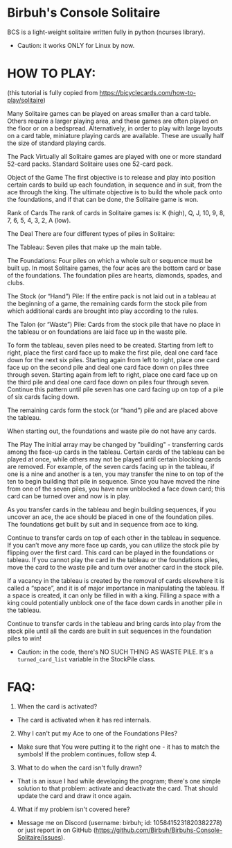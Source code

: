 # Birbuh's Console Solitaire

BCS is a light-weight solitaire written fully in python (ncurses library).

* Caution: it works ONLY for Linux by now.

# HOW TO PLAY:
(this tutorial is fully copied from https://bicyclecards.com/how-to-play/solitaire)

Many Solitaire games can be played on areas smaller than a card table. Others require a larger playing area, and these games are often played on the floor or on a bedspread. Alternatively, in order to play with large layouts on a card table, miniature playing cards are available. These are usually half the size of standard playing cards.

The Pack
Virtually all Solitaire games are played with one or more standard 52-card packs. Standard Solitaire uses one 52-card pack.

Object of the Game
The first objective is to release and play into position certain cards to build up each foundation, in sequence and in suit, from the ace through the king. The ultimate objective is to build the whole pack onto the foundations, and if that can be done, the Solitaire game is won.

Rank of Cards
The rank of cards in Solitaire games is: K (high), Q, J, 10, 9, 8, 7, 6, 5, 4, 3, 2, A (low).

The Deal
There are four different types of piles in Solitaire:

The Tableau: Seven piles that make up the main table.

The Foundations: Four piles on which a whole suit or sequence must be built up. In most Solitaire games, the four aces are the bottom card or base of the foundations. The foundation piles are hearts, diamonds, spades, and clubs.

The Stock (or “Hand”) Pile: If the entire pack is not laid out in a tableau at the beginning of a game, the remaining cards form the stock pile from which additional cards are brought into play according to the rules.

The Talon (or “Waste”) Pile: Cards from the stock pile that have no place in the tableau or on foundations are laid face up in the waste pile.

To form the tableau, seven piles need to be created. Starting from left to right, place the first card face up to make the first pile, deal one card face down for the next six piles. Starting again from left to right, place one card face up on the second pile and deal one card face down on piles three through seven. Starting again from left to right, place one card face up on the third pile and deal one card face down on piles four through seven. Continue this pattern until pile seven has one card facing up on top of a pile of six cards facing down.

The remaining cards form the stock (or “hand”) pile and are placed above the tableau.

When starting out, the foundations and waste pile do not have any cards.

The Play
The initial array may be changed by "building" - transferring cards among the face-up cards in the tableau. Certain cards of the tableau can be played at once, while others may not be played until certain blocking cards are removed. For example, of the seven cards facing up in the tableau, if one is a nine and another is a ten, you may transfer the nine to on top of the ten to begin building that pile in sequence. Since you have moved the nine from one of the seven piles, you have now unblocked a face down card; this card can be turned over and now is in play.

As you transfer cards in the tableau and begin building sequences, if you uncover an ace, the ace should be placed in one of the foundation piles. The foundations get built by suit and in sequence from ace to king.

Continue to transfer cards on top of each other in the tableau in sequence. If you can’t move any more face up cards, you can utilize the stock pile by flipping over the first card. This card can be played in the foundations or tableau. If you cannot play the card in the tableau or the foundations piles, move the card to the waste pile and turn over another card in the stock pile.

If a vacancy in the tableau is created by the removal of cards elsewhere it is called a “space”, and it is of major importance in manipulating the tableau. If a space is created, it can only be filled in with a king. Filling a space with a king could potentially unblock one of the face down cards in another pile in the tableau.

Continue to transfer cards in the tableau and bring cards into play from the stock pile until all the cards are built in suit sequences in the foundation piles to win!

* Caution: in the code, there's NO SUCH THING AS WASTE PILE. It's a `turned_card_list` variable in the StockPile class.

# FAQ:

1. When the card is activated?
 - The card is activated when it has red internals.

2. Why I can't put my Ace to one of the Foundations Piles?
 - Make sure that You were putting it to the right one - it has to match the symbols! If the problem continues, follow step 4.

3. What to do when the card isn't fully drawn?
 - That is an issue I had while developing the program; there's one simple solution to that problem: activate and deactivate the card. That should update the card and draw it once again.

4. What if my problem isn't covered here?
 - Message me on Discord (username: birbuh; id: 1058415231820382278) or just report in on GitHub (https://github.com/Birbuh/Birbuhs-Console-Solitaire/issues). 

